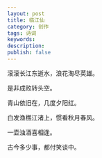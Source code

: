 ```yaml
---
layout: post
title: 临江仙
category: 创作
tags: 诗词
keywords: 
description: 
publish: false
---
```



滚滚长江东逝水，浪花淘尽英雄。

是非成败转头空。

青山依旧在，几度夕阳红。

白发渔樵江渚上，惯看秋月春风。

一壶浊酒喜相逢。

古今多少事，都付笑谈中。
